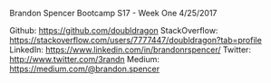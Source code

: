 Brandon Spencer
Bootcamp S17 - Week One
4/25/2017

Github: https://github.com/doubldragon
StackOverflow: https://stackoverflow.com/users/7777447/doubldragon?tab=profile
LinkedIn: https://www.linkedin.com/in/brandonrspencer/
Twitter: http://www.twitter.com/3randn
Medium: https://medium.com/@brandon.spencer


